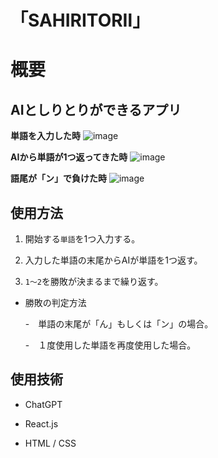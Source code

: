 # 「SAHIRITORⅡ」
# 概要

## AIとしりとりができるアプリ

**単語を入力した時**
![image](https://user-images.githubusercontent.com/111096145/212474396-3f5169e5-d52f-4999-a8b9-41a1c12a8625.png)


**AIから単語が1つ返ってきた時**
![image](https://user-images.githubusercontent.com/111096145/212474504-4d2934cb-a9cc-492d-a028-6e47c6ae45f4.png)


**語尾が「ン」で負けた時**
![image](https://user-images.githubusercontent.com/111096145/212474900-58ca0dd1-c16a-42ff-9482-97f15678845c.png)




## 使用方法

1. 開始する`単語`を1つ入力する。

2. 入力した単語の末尾からAIが単語を1つ返す。

3. `1〜2`を勝敗が決まるまで繰り返す。


- 勝敗の判定方法

   -　単語の末尾が「ん」もしくは「ン」の場合。

   -　１度使用した単語を再度使用した場合。 




## 使用技術
- ChatGPT

- React.js

- HTML / CSS
